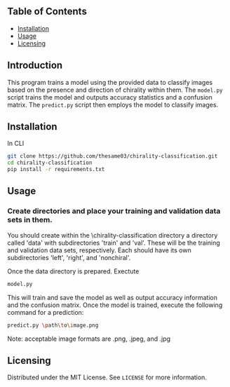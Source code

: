 ## Table of Contents
- [Installation](#Installation)
- [Usage](#Usage)
- [Licensing](#Licesing)

## Introduction
This program trains a model using the provided data to classify images based on the presence and direction of chirality within them. 
The ```model.py``` script trains the model and outputs accuracy statistics and a confusion matrix. The ```predict.py``` script then
employs the model to classify images. 

## Installation
In CLI
``` bash
git clone https://github.com/thesame03/chirality-classification.git
cd chirality-classification
pip install -r requirements.txt
```
## Usage 
### Create directories and place your training and validation data sets in them. 
You should create within the \chirality-classification directory a directory called 'data' with subdirectories 'train' and 'val'.
These will be the training and validation data sets, respectively. Each should have its own subdirectories 'left', 'right', and
'nonchiral'. 

Once the data directory is prepared. Exectute 
```bash
model.py
```

This will train and save the model as well as output accuracy information and the confusion matrix. Once the model is trained, 
execute the following command for a prediction: 
```bash
predict.py \path\to\image.png
```

Note: acceptable image formats are .png, .jpeg, and .jpg

## Licensing
Distributed under the MIT License. See `LICENSE` for more information.
